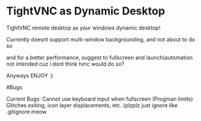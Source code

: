 # TightVNC as Dynamic Desktop
TightVNC remote desktop as your windows dynamic desktop!

Currently doesnt support multi-window backgrounding, and not about to do so

and for a better performance, suggest to fullscreen and launch(automation not intended cuz i dont think tvnc would do so?

Anyways ENJOY :)

#Bugs

Current Bugs: Cannot use keyboard input when fullscreen (Progman limits)
                    Glitches exiting, icon layer displacements, etc.
                  (plzplz just ignore like .gitignore meow
